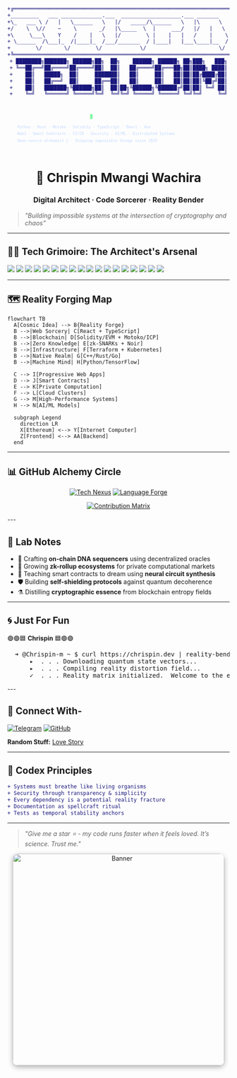 <div align="center">
  
```diff
+╔═════════════════════════════════════════════════════════════════════╗
+_________   ___ _____________.___  ___________________.___ _______    ║
+\_   ___ \ /   |   \______   \   |/   _____/\______   \   |\      \   ║
+/    \  \//    ~    \       _/   |\_____  \  |     ___/   |/   |   \  ║
+\     \___\    Y    /    |   \   |/        \ |    |   |   /    |    \ ║
+ \______  /\___|_  /|____|_  /___/_______  / |____|   |___\____|__  / ║
+        \/       \/        \/            \/                       \/  ║
+╚═════════════════════════════════════════════════════════════════════╝
+ ████████╗███████╗ ██████╗██╗  ██╗    ██████╗ ██████╗ ██╗███╗   ███╗
+ ╚══██╔══╝██╔════╝██╔════╝██║  ██║   ██╔════╝██╔═══██╗██║████╗ ████║
+    ██║   █████╗  ██║     ███████║   ██║     ██║   ██║██║██╔████╔██║
+    ██║   ██╔══╝  ██║     ██╔══██║   ██║     ██║   ██║██║██║╚██╔╝██║
+    ██║   ███████╗╚██████╗██║  ██║██╗╚██████╗╚██████╔╝██║██║ ╚═╝ ██║
+    ╚═╝   ╚══════╝ ╚═════╝╚═╝  ╚═╝╚═╝ ╚═════╝ ╚═════╝ ╚═╝╚═╝     ╚═╝
```
</div>  
<svg xmlns="http://www.w3.org/2000/svg" width="720" height="160" viewBox="0 0 720 160" role="img" aria-label="Cosmic terminal banner">
  <!-- Terminal header -->
  <text x="32" y="48" font-family="'SF Mono','Fira Code',monospace" 
        font-weight="700" font-size="18" fill="url(#textGrad)">
    ➜ @chrispin-m ~
  </text>
  
  <!-- Pulsing cursor -->
  <rect x="268" y="34" width="8" height="16" rx="2" fill="#7ef9a2"/>
  
  <!-- Tech stack -->
  <text x="32" y="80" font-family="'Fira Code',monospace" font-size="12" fill="#c0d7ff">
    Python · Rust · Motoko · Solidity · TypeScript · React · Vue
  </text>
  <text x="32" y="102" font-family="'Fira Code',monospace" font-size="12" fill="#c0d7ff">
    Web3 · Smart Contracts · CI/CD · Security · AI/ML · Distributed Systems
  </text>
  <text x="32" y="124" font-family="'Fira Code',monospace" font-size="12" fill="#c0d7ff">
    Open-source alchemist 🔮 · Shipping impossible things since 2015
  </text>
  
  <!-- Etherial glow line -->
  <rect width="100%" height="4" fill="url(#textGrad)" opacity="0.1"/>
</svg>

<h1 align="center">🌌 Chrispin Mwangi Wachira</h1>
<h3 align="center">Digital Architect · Code Sorcerer · Reality Bender</h3>

> *"Building impossible systems at the intersection of cryptography and chaos"*

---
## 🧙‍♂️ Tech Grimoire: The Architect's Arsenal

![](https://img.shields.io/badge/Python-3670A0?style=for-the-badge&logo=python&logoColor=ffdd54)
![](https://img.shields.io/badge/TypeScript-3178C6?style=for-the-badge&logo=typescript&logoColor=white)
![](https://img.shields.io/badge/JavaScript-F7DF1E?style=for-the-badge&logo=javascript&logoColor=black)
![](https://img.shields.io/badge/C%2B%2B-00599C?style=for-the-badge&logo=c%2B%2B&logoColor=white)
![](https://img.shields.io/badge/C-A8B9CC?style=for-the-badge&logo=c&logoColor=black)
![](https://img.shields.io/badge/C%23-512BD4?style=for-the-badge&logo=c-sharp&logoColor=white)
![](https://img.shields.io/badge/Rust-000000?style=for-the-badge&logo=rust&logoColor=white)
![](https://img.shields.io/badge/Go-00ADD8?style=for-the-badge&logo=go&logoColor=white)
![](https://img.shields.io/badge/Solidity-363636?style=for-the-badge&logo=solidity&logoColor=white)
![](https://img.shields.io/badge/Motoko-7E57C2?style=for-the-badge&logo=internet-computer&logoColor=white)
![](https://img.shields.io/badge/React-61DAFB?style=for-the-badge&logo=react&logoColor=black)
![](https://img.shields.io/badge/Node.js-339933?style=for-the-badge&logo=nodedotjs&logoColor=white)
![](https://img.shields.io/badge/Kubernetes-326CE5?style=for-the-badge&logo=kubernetes&logoColor=white)
![](https://img.shields.io/badge/AWS-232F3E?style=for-the-badge&logo=amazon-aws&logoColor=white)
![](https://img.shields.io/badge/Terraform-7B42BC?style=for-the-badge&logo=terraform&logoColor=white)
![](https://img.shields.io/badge/GraphQL-E10098?style=for-the-badge&logo=graphql&logoColor=white)
![](https://img.shields.io/badge/Web3-F16822?style=for-the-badge&logo=web3.js&logoColor=white)
![](https://img.shields.io/badge/Arduino-00979D?style=for-the-badge&logo=arduino&logoColor=white)

---

## 🗺️ Reality Forging Map

```mermaid
flowchart TB
  A[Cosmic Idea] --> B{Reality Forge}
  B -->|Web Sorcery| C[React + TypeScript]
  B -->|Blockchain| D[Solidity/EVM + Motoko/ICP]
  B -->|Zero Knowledge| E[zk-SNARKs + Noir]
  B -->|Infrastructure| F[Terraform + Kubernetes]
  B -->|Native Realm| G[C++/Rust/Go]
  B -->|Machine Mind| H[Python/TensorFlow]
  
  C --> I[Progressive Web Apps]
  D --> J[Smart Contracts]
  E --> K[Private Computation]
  F --> L[Cloud Clusters]
  G --> M[High-Performance Systems]
  H --> N[AI/ML Models]
  
  subgraph Legend
    direction LR
    X[Ethereum] <--> Y[Internet Computer]
    Z[Frontend] <--> AA[Backend]
  end
```

---

## 📊 GitHub Alchemy Circle

<!-- Dynamic stats with interactive elements -->
<div align="center">

[![Tech Nexus](https://github-readme-stats.vercel.app/api?username=Chrispin-m&show_icons=true&theme=nightowl&count_private=true&bg_color=0d1117&border_color=7e57c2&title_color=7ef9a2&icon_color=7ad8ff&include_all_commits=true)](https://github.com/Chrispin-m)
[![Language Forge](https://github-readme-stats.vercel.app/api/top-langs/?username=Chrispin-m&layout=compact&theme=nightowl&bg_color=0d1117&border_color=7e57c2&title_color=7ef9a2&hide_border=true&langs_count=8)](https://github.com/Chrispin-m)

[![Contribution Matrix](https://streak-stats.demolab.com?user=Chrispin-m&theme=nightowl&background=0D1117&border=7E57C2&stroke=7AD8FF&ring=7EF9A2&fire=7EF9A2&currStreakNum=7AD8FF&sideNums=7AD8FF&sideLabels=7EF9A2&dates=95989A)](https://git.io/streak-stats)
</div>
---

## 🧪 Lab Notes

- 🔭 Crafting **on-chain DNA sequencers** using decentralized oracles
- 🌱 Growing **zk-rollup ecosystems** for private computational markets
- 🧠 Teaching smart contracts to dream using **neural circuit synthesis**
- 🛡️ Building **self-shielding protocols** against quantum decoherence
- ⚗️ Distilling **cryptographic essence** from blockchain entropy fields

---

## 🌀 Just For Fun

<p align="center">

🟣🟢🟦  <strong>Chrispin</strong>  🟦🟢🟣

<pre style="font-family:monospace">
  ➜ @Chrispin-m ~ $ curl https://chrispin.dev | reality-bend --ethereal
      ▸  . . . Downloading quantum state vectors...
      ▸  . . . Compiling reality distortion field...
      ✓  . . . Reality matrix initialized.  Welcome to the ether.
</pre>

</p>
---

## 🌌 Connect With-

[![Telegram](https://img.shields.io/badge/Telegram-2CA5E0?style=for-the-badge&logo=telegram&logoColor=white)](https://t.me/Cspiny)
[![GitHub](https://img.shields.io/badge/GitHub-100000?style=for-the-badge&logo=github&logoColor=white)](https://github.com/Chrispin-m)

**Random Stuff:** [Love Story](https://ichrispindiary.vercel.app/love-life)

---

## 🧬 Codex Principles

```diff
+ Systems must breathe like living organisms
+ Security through transparency & simplicity
+ Every dependency is a potential reality fracture
+ Documentation as spellcraft ritual
+ Tests as temporal stability anchors
```

---

> *"Give me a star ⭐ - my code runs faster when it feels loved. It’s science. Trust me."*

<p align="center">
  <img 
    alt="Banner" 
    src="https://github.com/Chrispin-m/ichrispindiary/blob/main/Register%20-%20Login.gif" 
    width="480" 
    style="border-radius:12px; box-shadow: 0 4px 12px rgba(0,0,0,0.3);" 
  />
</p>


